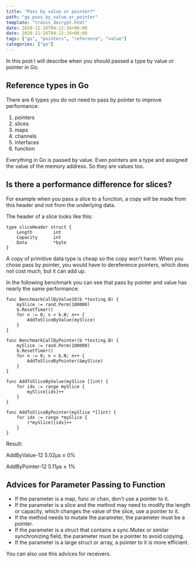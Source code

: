 ```yaml
---
title: "Pass by value or pointer?"
path: "go_pass_by_value_or_pointer"
template: "travis_decrypt.html"
date: 2020-11-16T04:12:34+08:00
date: 2020-11-16T04:12:34+08:00
tags: ["go", "pointers", "reference", "value"]
categories: ["go"]
---
```


In this post I will describe when you should passed a type by value or pointer in Go.

<!--more-->

## Reference types in Go

There are 6 types you do not need to pass by pointer to improve performance:

1. pointers
2. slices
3. maps
4. channels
5. interfaces
6. function

Everything in Go is passed by value. Even pointers are a type and assigned the value of the memory address. So they are values too.

## Is there a performance difference for slices?

For example when you pass a slice to a function, a copy will be made from this header and not from the underlying data.

The header of a slice looks like this:

```golang
type sliceHeader struct {
    Length        int
    Capacity      int
    Data          *byte
}
```

A copy of primitive data type is cheap so the copy won't harm.
When you chose pass by pointer, you would have to dereference pointers, which does not cost much, but it can add up.

In the following benchmark you can see that pass by pointer and value has nearly the same performance:

```golang
func BenchmarkCallByValue10(b *testing.B) {
	mySlice := rand.Perm(100000)
	b.ResetTimer()
	for n := 0; n < b.N; n++ {
		AddToSliceByValue(mySlice)
	}
}

func BenchmarkCallByPointer(b *testing.B) {
	mySlice := rand.Perm(100000)
	b.ResetTimer()
	for n := 0; n < b.N; n++ {
		AddToSliceByPointer(&mySlice)
	}
}

func AddToSliceByValue(mySlice []int) {
	for idx := range mySlice {
		mySlice[idx]++
	}
}

func AddToSliceByPointer(mySlice *[]int) {
	for idx := range *mySlice {
		(*mySlice)[idx]++
	}
}
```

Result:

AddByValue-12    5.02µs ± 0%

AddByPointer-12  5.11µs ± 1%


## Advices for Parameter Passing to Function

* If the parameter is a map, func or chan, don't use a pointer to it.
* If the parameter is a slice and the method may need to modify the length or capacity, which changes the value of the slice, use a pointer to it.
* If the method needs to mutate the parameter, the parameter must be a pointer.
* If the parameter is a struct that contains a sync.Mutex or similar synchronizing field, the parameter must be a pointer to avoid copying.
* If the parameter is a large struct or array, a pointer to it is more efficient.

You can also use this advices for receivers.